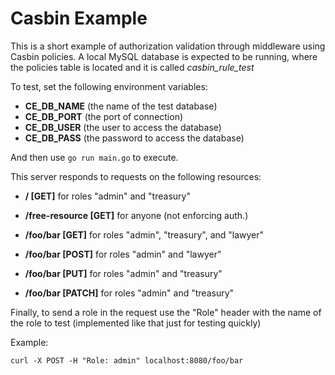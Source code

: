 # Casbin Example

This is a short example of authorization validation through middleware using Casbin policies. A local MySQL database is expected to be running, where the policies table is located and it is called *casbin_rule_test*

To test, set the following environment variables:

- **CE_DB_NAME** (the name of the test database)
- **CE_DB_PORT** (the port of connection)
- **CE_DB_USER** (the user to access the database)
- **CE_DB_PASS** (the password to access the database)

And then use `go run main.go` to execute.

This server responds to requests on the following resources:

- **/ [GET]** for roles "admin" and "treasury"

- **/free-resource [GET]** for anyone (not enforcing auth.)

- **/foo/bar [GET]** for roles "admin", "treasury", and "lawyer"

- **/foo/bar [POST]** for roles "admin" and "lawyer"

- **/foo/bar [PUT]** for roles "admin" and "treasury"

- **/foo/bar [PATCH]** for roles "admin" and "treasury"

Finally, to send a role in the request use the "Role" header with the name of the role to test (implemented like that just for testing quickly)

Example:

```curl -X POST -H "Role: admin" localhost:8080/foo/bar```